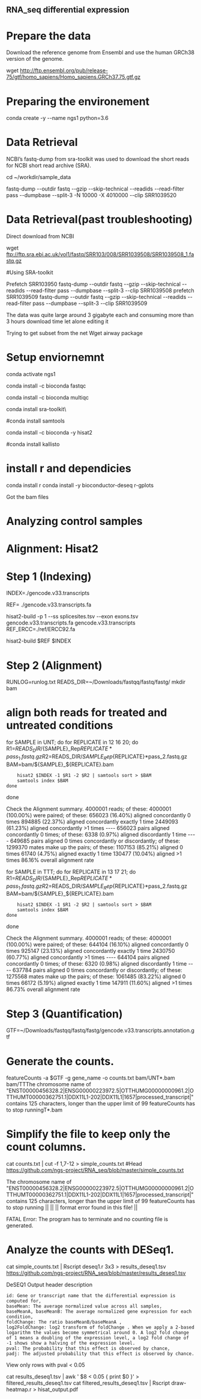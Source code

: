 ## RNA_seq differential expression
# Prepare the data
Download the reference genome from Ensembl and use the human GRCh38 version of the genome.

 wget http://ftp.ensembl.org/pub/release-75/gtf/homo_sapiens/Homo_sapiens.GRCh37.75.gtf.gz

# Preparing the environement 

 conda create -y --name ngs1 python=3.6

# Data Retrieval
NCBI’s fastq-dump from sra-toolkit was used to download the short reads for NCBI short read archive (SRA). 

 cd ~/workdir/sample_data

 fastq-dump --outdir fastq --gzip --skip-technical  --readids --read-filter pass --dumpbase --split-3 -N 10000 -X 4010000    --clip SRR1039520


# Data Retrieval(past troubleshooting)

Direct download from NCBI

  wget ftp://ftp.sra.ebi.ac.uk/vol1/fastq/SRR103/008/SRR1039508/SRR1039508_1.fastq.gz

#Using SRA-toolkit 

  Prefetch SRR103950
  fastq-dump --outdir fastq --gzip --skip-technical  --readids --read-filter pass --dumpbase --split-3 --clip SRR1039508
  prefetch SRR1039509
  fastq-dump --outdir fastq --gzip --skip-technical  --readids --read-filter pass --dumpbase --split-3 --clip SRR1039509
 
 
 The data was quite large around 3 gigabyte each and consuming more than 3 hours download time let alone editing it 

Trying to get subset from the net 
Wget airway package 

 # Setup enviornemnt

conda activate ngs1

conda install -c bioconda fastqc 

conda install -c bioconda multiqc

conda install sra-toolkit\

 #conda install samtools

conda install -c bioconda -y hisat2

 #conda install kallisto

# install r and dependicies
conda install r
conda install -y bioconductor-deseq r-gplots

 

Got the bam files 



# Analyzing control samples
# Alignment: Hisat2

# Step 1 (Indexing)

INDEX=./gencode.v33.transcripts

REF= ./gencode.v33.transcripts.fa


hisat2-build -p 1 --ss splicesites.tsv --exon exons.tsv gencode.v33.transcripts.fa gencode.v33.transcripts
 REF_ERCC=./ref/ERCC92.fa

hisat2-build $REF $INDEX


# Step 2 (Alignment)

RUNLOG=runlog.txt
READS_DIR=~/Downloads/fastqq/fastq/fastg/
mkdir bam
# align both reads for treated and untreated conditions

for SAMPLE in UNT;
do
    for REPLICATE in 12 16 20;
    do
        R1=$READS_DIR/${SAMPLE}_Rep${REPLICATE}*pass_1.fastq.gz
        R2=$READS_DIR/${SAMPLE}_Rep${REPLICATE}*pass_2.fastq.gz
        BAM=bam/${SAMPLE}_${REPLICATE}.bam

        hisat2 $INDEX -1 $R1 -2 $R2 | samtools sort > $BAM
        samtools index $BAM
    done
done

Check the Alignment summary.
4000001 reads; of these:
  4000001 (100.00%) were paired; of these:
    656023 (16.40%) aligned concordantly 0 times
    894885 (22.37%) aligned concordantly exactly 1 time
    2449093 (61.23%) aligned concordantly >1 times
    ----
    656023 pairs aligned concordantly 0 times; of these:
      6338 (0.97%) aligned discordantly 1 time
    ----
    649685 pairs aligned 0 times concordantly or discordantly; of these:
      1299370 mates make up the pairs; of these:
        1107153 (85.21%) aligned 0 times
        61740 (4.75%) aligned exactly 1 time
        130477 (10.04%) aligned >1 times
86.16% overall alignment rate

for SAMPLE in TTT;
do
    for REPLICATE in 13 17 21;
    do
        R1=$READS_DIR/${SAMPLE}_Rep${REPLICATE}*pass_1.fastq.gz
        R2=$READS_DIR/${SAMPLE}_Rep${REPLICATE}*pass_2.fastq.gz
        BAM=bam/${SAMPLE}_${REPLICATE}.bam

        hisat2 $INDEX -1 $R1 -2 $R2 | samtools sort > $BAM
        samtools index $BAM
    done
done

Check the Alignment summary.
4000001 reads; of these:
  4000001 (100.00%) were paired; of these:
    644104 (16.10%) aligned concordantly 0 times
    925147 (23.13%) aligned concordantly exactly 1 time
    2430750 (60.77%) aligned concordantly >1 times
    ----
    644104 pairs aligned concordantly 0 times; of these:
      6320 (0.98%) aligned discordantly 1 time
    ----
    637784 pairs aligned 0 times concordantly or discordantly; of these:
      1275568 mates make up the pairs; of these:
        1061485 (83.22%) aligned 0 times
        66172 (5.19%) aligned exactly 1 time
        147911 (11.60%) aligned >1 times
86.73% overall alignment rate




# Step 3 (Quantification)

GTF=~/Downloads/fastqq/fastq/fastg/gencode.v33.transcripts.annotation.gtf 


# Generate the counts.
featureCounts -a $GTF -g gene_name -o counts.txt  bam/UNT*.bam  bam/TTThe chromosome name of "ENST00000456328.2|ENSG00000223972.5|OTTHUMG00000000961.2|OTTHUMT00000362751.1|DDX11L1-202|DDX11L1|1657|processed_transcript|" contains 125 characters, longer than the upper limit of 99
featureCounts has to stop runningT*.bam

# Simplify the file to keep only the count columns.
cat counts.txt | cut -f 1,7-12 > simple_counts.txt
#Head
https://github.com/ngs-project/RNA_seq/blob/master/simple_counts.txt


The chromosome name of "ENST00000456328.2|ENSG00000223972.5|OTTHUMG00000000961.2|OTTHUMT00000362751.1|DDX11L1-202|DDX11L1|1657|processed_transcript|" contains 125 characters, longer than the upper limit of 99
featureCounts has to stop running
||                                                                            ||
||    format error found in this file!                                        ||

FATAL Error: The program has to terminate and no counting file is generated.



# Analyze the counts with DESeq1.
cat simple_counts.txt | Rscript deseq1.r 3x3 > results_deseq1.tsv
https://github.com/ngs-project/RNA_seq/blob/master/results_deseq1.tsv

DeSEQ1 Output header description

    id: Gene or transcript name that the differential expression is computed for,
    baseMean: The average normalized value across all samples,
    baseMeanA, baseMeanB: The average normalized gene expression for each condition,
    foldChange: The ratio baseMeanB/baseMeanA ,
    log2FoldChange: log2 transform of foldChange . When we apply a 2-based logarithm the values become symmetrical around 0. A log2 fold change of 1 means a doubling of the expression level, a log2 fold change of -1 shows show a halving of the expression level.
    pval: The probability that this effect is observed by chance,
    padj: The adjusted probability that this effect is observed by chance.

View only rows with pval < 0.05

cat results_deseq1.tsv | awk ' $8 < 0.05 { print $0 }' > filtered_results_deseq1.tsv
cat filtered_results_deseq1.tsv | Rscript draw-heatmap.r > hisat_output.pdf














